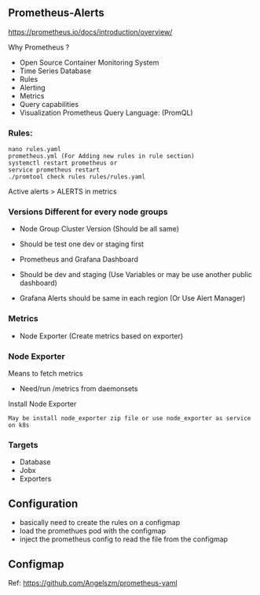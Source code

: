 ## Prometheus-Alerts
https://prometheus.io/docs/introduction/overview/

Why Prometheus ? 
- Open Source Container Monitoring System
- Time Series Database 
- Rules
- Alerting
- Metrics 
- Query capabilities 
- Visualization 
Prometheus Query Language: (PromQL)



### Rules: 
```
nano rules.yaml
prometheus.yml (For Adding new rules in rule section)
systemctl restart prometheus or 
service prometheus restart
./promtool check rules rules/rules.yaml
```

Active alerts > ALERTS in metrics 



### Versions Different for every node groups
- Node Group Cluster Version (Should be all same)
- Should be test one dev or staging first 

- Prometheus and Grafana Dashboard 
- Should be dev and staging (Use Variables or may be use another public dashboard)
- Grafana Alerts should be same in each region (Or Use Alert Manager)

### Metrics 
- Node Exporter (Create metrics based on exporter)


### Node Exporter 
Means to fetch metrics
- Need/run /metrics from daemonsets


Install Node Exporter 
```
May be install node_exporter zip file or use node_exporter as service on k8s
```

### Targets
- Database 
- Jobx 
- Exporters


## Configuration
- basically need to create the rules on a configmap
- load the promethues pod with the configmap
- inject the prometheus config to read the file from the configmap


## Configmap 



Ref: 
https://github.com/Angelszm/prometheus-yaml
